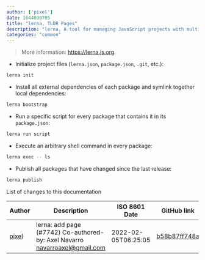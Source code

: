 ```yaml
---
author: ['pixel']
date: 1644038705
title: "lerna, TLDR Pages"
description: "lerna, A tool for managing JavaScript projects with multiple packages."
categories: "common"
---
```

> More information: <https://lerna.js.org>.

- Initialize project files (`lerna.json`, `package.json`, `.git`, etc.):

```bash
lerna init
```

- Install all external dependencies of each package and symlink together local dependencies:

```bash
lerna bootstrap
```

- Run a specific script for every package that contains it in its `package.json`:

```bash
lerna run script
```

- Execute an arbitrary shell command in every package:

```bash
lerna exec -- ls
```

- Publish all packages that have changed since the last release:

```bash
lerna publish
```
List of changes to this documentation


Author | Description | ISO 8601 Date | GitHub link
------|-----|-----|-----
[pixel](mailto:chrissx@chrissx.de) | lerna: add page (#7742) Co-authored-by: Axel Navarro <navarroaxel@gmail.com> | 2022-02-05T06:25:05 | [b58b87ff748a](https://github.com/tldr-pages/tldr/commit/b58b87ff748afce0afc63e0b61948ae110824b4e)

